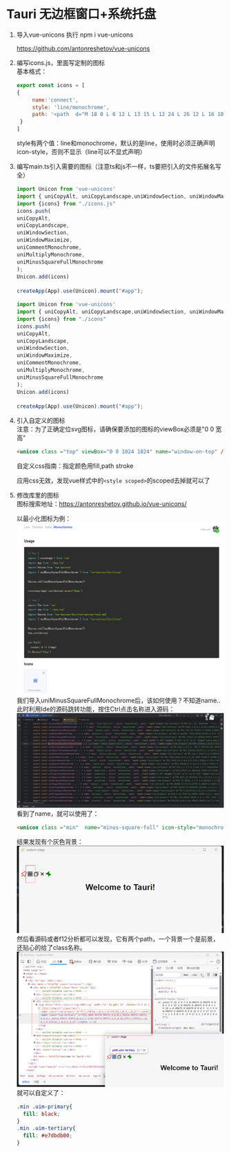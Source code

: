# Tauri 无边框窗口+系统托盘

1. 导入vue-unicons
   执行 npm i vue-unicons

   https://github.com/antonreshetov/vue-unicons
2. 编写icons.js，里面写定制的图标<br>
  基本格式：
   ``` javascript
   export const icons = [
   {
        name:'connect',
        style: 'line/monochrome',
        path: '<path  d="M 18 0 L 0 12 L 13 15 L 12 24 L 26 12 L 16 10 L 18 0"></path>'
    }
   ]
   ```
   style有两个值：line和monochrome，默认的是line，使用时必须正确声明icon-style，否则不显示（line可以不显式声明）

3. 编写main.ts引入需要的图标（注意ts和js不一样，ts要把引入的文件拓展名写全）
    ```typescript
   import Unicon from 'vue-unicons'
   import { uniCopyAlt, uniCopyLandscape,uniWindowSection, uniWindowMaximize, uniCommentMonochrome,uniMultiplyMonochrome,uniMinusSquareFullMonochrome } from 'vue-unicons/dist/icons.js'
   import {icons} from "./icons.js"
   icons.push(
   uniCopyAlt,
   uniCopyLandscape,
   uniWindowSection,
   uniWindowMaximize,
   uniCommentMonochrome,
   uniMultiplyMonochrome,
   uniMinusSquareFullMonochrome
   );
   Unicon.add(icons)
   
   createApp(App).use(Unicon).mount("#app");
    ```
    ```javascript
   import Unicon from 'vue-unicons'
   import { uniCopyAlt, uniCopyLandscape,uniWindowSection, uniWindowMaximize, uniCommentMonochrome,uniMultiplyMonochrome,uniMinusSquareFullMonochrome } from 'vue-unicons/dist/icons'
   import {icons} from "./icons"
   icons.push(
   uniCopyAlt,
   uniCopyLandscape,
   uniWindowSection,
   uniWindowMaximize,
   uniCommentMonochrome,
   uniMultiplyMonochrome,
   uniMinusSquareFullMonochrome
   );
   Unicon.add(icons)
   
   createApp(App).use(Unicon).mount("#app");
    ```
4. 引入自定义的图标<br>
    注意：为了正确定位svg图标，请确保要添加的图标的viewBox必须是"0 0 宽 高"
    ```html
    <unicon class ="top" viewBox="0 0 1024 1024" name="window-on-top" />
    ```
    自定义css指南：指定颜色用fill,path stroke

    应用css无效，发现vue样式中的`<style scoped>`的scoped去掉就可以了
5. 修改库里的图标<br>
   图标搜索地址：https://antonreshetov.github.io/vue-unicons/

   以最小化图标为例：![img.png](readme-image/img.png)<br>
   我们导入uniMinusSquareFullMonochrome后，该如何使用？不知道name..
   此时利用Ide的源码跳转功能，按住Ctrl点击名称进入源码：![img.png](readme-image/img_1.png)
   看到了name，就可以使用了：
   ```html
   <unicon class ="min"  name="minus-square-full" icon-style="monochrome"/>
   ```
   结果发现有个灰色背景：![img_1.png](readme-image/img_2.png)<br>
   然后看源码或者f12分析都可以发现，它有两个path，一个背景一个是前景，还贴心的给了class名称。
   ![img.png](readme-image/img_3.png)<br>
   就可以自定义了：
   ```css
   .min .uim-primary{
     fill: black;
   }
   .min .uim-tertiary{
     fill: #e7dbdb00;
   }
   ```